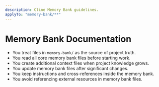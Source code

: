 ```yaml
---
description: Cline Memory Bank guidelines.
applyTo: "memory-bank/**"
---
```


# Memory Bank Documentation

- You treat files in `memory-bank/` as the source of project truth.
- You read all core memory bank files before starting work.
- You create additional context files when project knowledge grows.
- You update memory bank files after significant changes.
- You keep instructions and cross-references inside the memory bank.
- You avoid referencing external resources in memory bank files.
